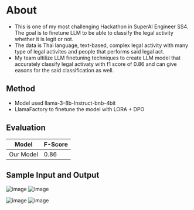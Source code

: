 # About
- This is one of my most challenging Hackathon in SuperAI Engineer SS4. The goal is to finetune LLM to be able to classify the legal activity whether it is legit or not.
- The data is Thai language, text-based, complex legal activity with many type of legal activites and people that performs said legal act.
- My team ultilize LLM finetuning techniques to create LLM model that accurately classify legal activaty with f1 score of 0.86 and can give easons for the said classification as well.

## Method
- Model used llama-3-8b-Instruct-bnb-4bit
- LlamaFactory to finetune the model with LORA + DPO

## Evaluation
| Model           | F-Score |
|------------------|----------|
| Our Model  | 0.86    |

## Sample Input and Output
![image](https://github.com/user-attachments/assets/bb338a7c-b9dd-4af1-a204-b98f4c26246e)
![image](https://github.com/user-attachments/assets/b5b90a1a-7742-4169-b1b6-4fd5bbd62fb3)

![image](https://github.com/user-attachments/assets/2b6f9bd6-2a22-4e4e-867c-4bcdf11335f4)
![image](https://github.com/user-attachments/assets/07481b34-a544-41e2-a635-f459d6545b32)
